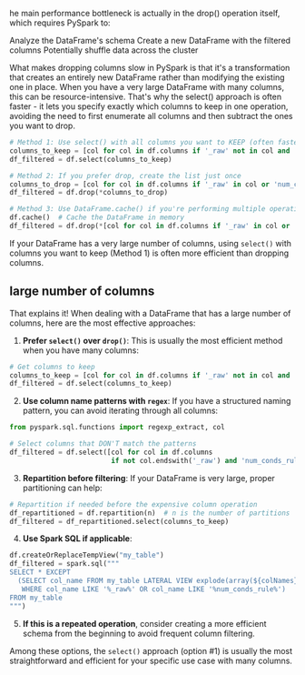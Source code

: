 he main performance bottleneck is actually in the drop() operation itself, which requires PySpark to:

Analyze the DataFrame's schema
Create a new DataFrame with the filtered columns
Potentially shuffle data across the cluster

What makes dropping columns slow in PySpark is that it's a transformation that creates an entirely new DataFrame rather
than modifying the existing one in place. When you have a very large DataFrame with many columns, this can be
resource-intensive.
That's why the select() approach is often faster - it lets you specify exactly which columns to keep in one operation,
avoiding the need to first enumerate all columns and then subtract the ones you want to drop.

```python
# Method 1: Use select() with all columns you want to KEEP (often faster than drop)
columns_to_keep = [col for col in df.columns if '_raw' not in col and 'num_conds_rule' not in col]
df_filtered = df.select(columns_to_keep)

# Method 2: If you prefer drop, create the list just once
columns_to_drop = [col for col in df.columns if '_raw' in col or 'num_conds_rule' in col]
df_filtered = df.drop(*columns_to_drop)

# Method 3: Use DataFrame.cache() if you're performing multiple operations
df.cache()  # Cache the DataFrame in memory
df_filtered = df.drop(*[col for col in df.columns if '_raw' in col or 'num_conds_rule' in col])
```

If your DataFrame has a very large number of columns, using `select()` with columns you want to keep (Method 1) is often
more efficient than dropping columns.

## large number of columns
That explains it! When dealing with a DataFrame that has a large number of columns, here are the most effective approaches:

1. **Prefer `select()` over `drop()`**: This is usually the most efficient method when you have many columns:

```python
# Get columns to keep
columns_to_keep = [col for col in df.columns if '_raw' not in col and 'num_conds_rule' not in col]
df_filtered = df.select(columns_to_keep)
```

2. **Use column name patterns with `regex`**: If you have a structured naming pattern, you can avoid iterating through all columns:

```python
from pyspark.sql.functions import regexp_extract, col

# Select columns that DON'T match the patterns
df_filtered = df.select([col for col in df.columns 
                         if not col.endswith('_raw') and 'num_conds_rule' not in col])
```

3. **Repartition before filtering**: If your DataFrame is very large, proper partitioning can help:

```python
# Repartition if needed before the expensive column operation
df_repartitioned = df.repartition(n)  # n is the number of partitions
df_filtered = df_repartitioned.select(columns_to_keep)
```

4. **Use Spark SQL if applicable**:

```python
df.createOrReplaceTempView("my_table")
df_filtered = spark.sql("""
SELECT * EXCEPT 
  (SELECT col_name FROM my_table LATERAL VIEW explode(array(${colNames})) t AS col_name 
   WHERE col_name LIKE '%_raw%' OR col_name LIKE '%num_conds_rule%')
FROM my_table
""")
```

5. **If this is a repeated operation**, consider creating a more efficient schema from the beginning to avoid frequent column filtering.

Among these options, the `select()` approach (option #1) is usually the most straightforward and efficient for your specific use case with many columns.
